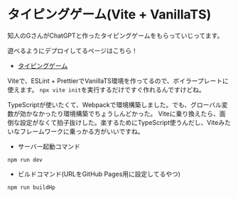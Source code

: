 # タイピングゲーム(Vite + VanillaTS)

知人のGさんがChatGPTと作ったタイピングゲームをもらっていじってます。

遊べるようにデプロイしてるページはこちら！

- [タイピングゲーム](https://htpvdev.github.io/contents/typing-game/dist/index.html)

Viteで、ESLint + PrettierでVanillaTS環境を作ってるので、ボイラープレートに使えます。
`npx vite init`を実行するだけですぐ作れるんですけどね。

TypeScriptが使いたくて、Webpackで環境構築しました。でも、グローバル変数が効かなかったり環境構築でちょうしんどかった。
Viteに乗り換えたら、面倒な設定がなくて拍子抜けした。楽するためにTypeScript使うんだし、Viteみたいなフレームワークに乗っかる方がいいですね。

- サーバー起動コマンド

```
npm run dev
```

- ビルドコマンド(URLをGitHub Pages用に設定してるやつ)

```
npm run buildHp
```
